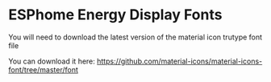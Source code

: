 # ESPhome Energy Display Fonts

You will need to download the latest version of the material icon trutype font file

You can download it here: https://github.com/material-icons/material-icons-font/tree/master/font 


 
